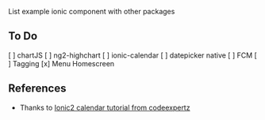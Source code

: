 List example ionic component with other packages
## To Do
[ ] chartJS
[ ] ng2-highchart
[ ] ionic-calendar
[ ] datepicker native
[ ] FCM
[ ] Tagging
[x] Menu Homescreen

## References
* Thanks to [Ionic2 calendar tutorial from codeexpertz](https://www.codeexpertz.com/blog/mobile/ionic-2-calendar)
